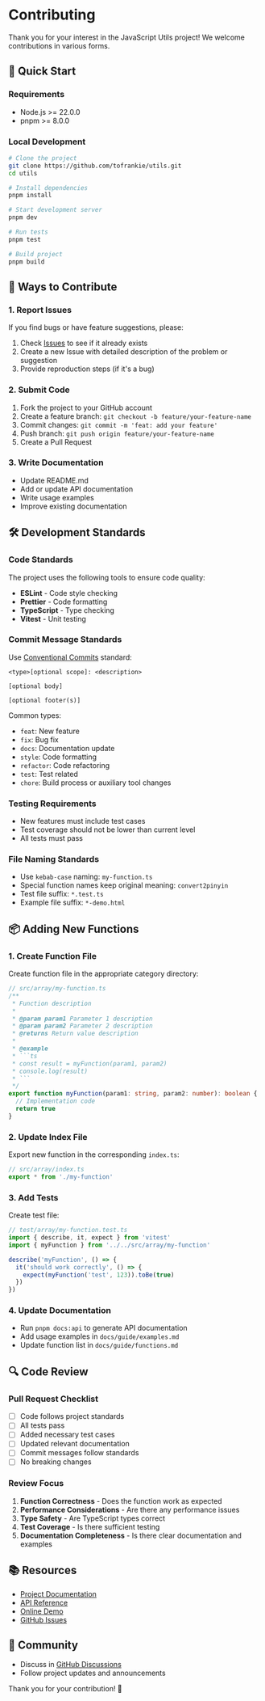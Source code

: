 # Contributing

Thank you for your interest in the JavaScript Utils project! We welcome contributions in various forms.

## 🚀 Quick Start

### Requirements

- Node.js >= 22.0.0
- pnpm >= 8.0.0

### Local Development

```bash
# Clone the project
git clone https://github.com/tofrankie/utils.git
cd utils

# Install dependencies
pnpm install

# Start development server
pnpm dev

# Run tests
pnpm test

# Build project
pnpm build
```

## 📝 Ways to Contribute

### 1. Report Issues

If you find bugs or have feature suggestions, please:

1. Check [Issues](https://github.com/tofrankie/utils/issues) to see if it already exists
2. Create a new Issue with detailed description of the problem or suggestion
3. Provide reproduction steps (if it's a bug)

### 2. Submit Code

1. Fork the project to your GitHub account
2. Create a feature branch: `git checkout -b feature/your-feature-name`
3. Commit changes: `git commit -m 'feat: add your feature'`
4. Push branch: `git push origin feature/your-feature-name`
5. Create a Pull Request

### 3. Write Documentation

- Update README.md
- Add or update API documentation
- Write usage examples
- Improve existing documentation

## 🛠️ Development Standards

### Code Standards

The project uses the following tools to ensure code quality:

- **ESLint** - Code style checking
- **Prettier** - Code formatting
- **TypeScript** - Type checking
- **Vitest** - Unit testing

### Commit Message Standards

Use [Conventional Commits](https://www.conventionalcommits.org/) standard:

```
<type>[optional scope]: <description>

[optional body]

[optional footer(s)]
```

Common types:
- `feat`: New feature
- `fix`: Bug fix
- `docs`: Documentation update
- `style`: Code formatting
- `refactor`: Code refactoring
- `test`: Test related
- `chore`: Build process or auxiliary tool changes

### Testing Requirements

- New features must include test cases
- Test coverage should not be lower than current level
- All tests must pass

### File Naming Standards

- Use `kebab-case` naming: `my-function.ts`
- Special function names keep original meaning: `convert2pinyin`
- Test file suffix: `*.test.ts`
- Example file suffix: `*-demo.html`

## 📦 Adding New Functions

### 1. Create Function File

Create function file in the appropriate category directory:

```typescript
// src/array/my-function.ts
/**
 * Function description
 * 
 * @param param1 Parameter 1 description
 * @param param2 Parameter 2 description
 * @returns Return value description
 * 
 * @example
 * ```ts
 * const result = myFunction(param1, param2)
 * console.log(result)
 * ```
 */
export function myFunction(param1: string, param2: number): boolean {
  // Implementation code
  return true
}
```

### 2. Update Index File

Export new function in the corresponding `index.ts`:

```typescript
// src/array/index.ts
export * from './my-function'
```

### 3. Add Tests

Create test file:

```typescript
// test/array/my-function.test.ts
import { describe, it, expect } from 'vitest'
import { myFunction } from '../../src/array/my-function'

describe('myFunction', () => {
  it('should work correctly', () => {
    expect(myFunction('test', 123)).toBe(true)
  })
})
```

### 4. Update Documentation

- Run `pnpm docs:api` to generate API documentation
- Add usage examples in `docs/guide/examples.md`
- Update function list in `docs/guide/functions.md`

## 🔍 Code Review

### Pull Request Checklist

- [ ] Code follows project standards
- [ ] All tests pass
- [ ] Added necessary test cases
- [ ] Updated relevant documentation
- [ ] Commit messages follow standards
- [ ] No breaking changes

### Review Focus

1. **Function Correctness** - Does the function work as expected
2. **Performance Considerations** - Are there any performance issues
3. **Type Safety** - Are TypeScript types correct
4. **Test Coverage** - Is there sufficient testing
5. **Documentation Completeness** - Is there clear documentation and examples

## 📚 Resources

- [Project Documentation](https://tofrankie.github.io/utils/)
- [API Reference](https://tofrankie.github.io/utils/api/)
- [Online Demo](https://tofrankie.github.io/utils/playground/)
- [GitHub Issues](https://github.com/tofrankie/utils/issues)

## 💬 Community

- Discuss in [GitHub Discussions](https://github.com/tofrankie/utils/discussions)
- Follow project updates and announcements

Thank you for your contribution! 🎉
